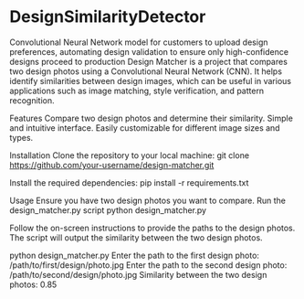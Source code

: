 # DesignSimilarityDetector
Convolutional Neural Network model for customers to upload design preferences, automating design validation to ensure only high-confidence designs proceed to production 
Design Matcher is a project that compares two design photos using a Convolutional Neural Network (CNN). It helps identify similarities between design images, which can be useful in various applications such as image matching, style verification, and pattern recognition.

Features
Compare two design photos and determine their similarity.
Simple and intuitive interface.
Easily customizable for different image sizes and types.

Installation
Clone the repository to your local machine:
git clone https://github.com/your-username/design-matcher.git

Install the required dependencies:
pip install -r requirements.txt

Usage
Ensure you have two design photos you want to compare.
Run the design_matcher.py script
python design_matcher.py


Follow the on-screen instructions to provide the paths to the design photos.
The script will output the similarity between the two design photos.

python design_matcher.py
Enter the path to the first design photo: /path/to/first/design/photo.jpg
Enter the path to the second design photo: /path/to/second/design/photo.jpg
Similarity between the two design photos: 0.85
